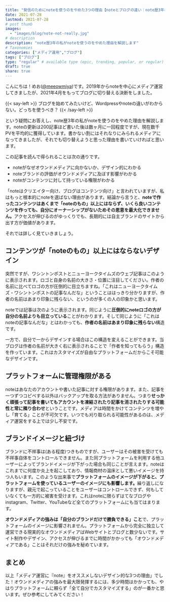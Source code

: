 ```yaml
---
title: "発信のためにnoteを使うのをやめた3つの理由【noteとブログの違い｜note歴3年の私が答えます】"
date: 2021-07-28
lastmod: 2021-07-28
# post thumb
images:
  - "images/blog/note-not-really.jpg"
# description
description: "note歴3年の私がnoteを使うのをやめた理由を解説します"
# Taxonomies
categories: ["メディア運用","ブログ"]
tags: ["ブログ"]
type: "regular" # available type (epic, trending, popular, or regular)
draft: true
share: true
---
```


こんにちは！めお(<u><a href="https://twitter.com/meeowmiya" target="_blank">@meeowmiya</a></u>)です。2019年からnoteを中心にメディア運営してきましたが、2021年4月をもってブログに切り替える決断をしました。

{{< say-left >}}
ブログを始めてみたいけど、Wordpressやnoteの違いがわからない。どっちを使うべき？
{{< /say-left >}}

という疑問にお答えし、note歴3年の私がnoteを使うのをやめた理由を解説します。noteの更新は200記事ほど書いた後は数ヶ月に一回程度ですが、現在数千PVを平均的に獲得しています。書かない割にはそれなりにみられるメディアになってきましたが、それでも切り替えようと思った理由を書いていければと思います。

この記事を読んで得られることは次の通りです。

* noteがなぜオウンドメディアに向かないか、デザイン的にわかる
* noteブランドの評価がオウンドメディアに及ぼす影響がわかる
* noteがコンテンツに対して持っている権限がわかる


「noteはクリエイター向け、ブログはコンテンツ向け」と言われていますが、私はもっと根本的にnoteを選ばない理由があります。結論から言うと、<span class="keiko-red">**noteで作ったコンテンツはあくまで「noteのもの」以上にはならず、いくら良いコンテンツを作っても、自分にオーナーシップがないためその恩恵を最大化できません。**</span>アクセスが伸びるのがゆっくりでも、長期的には自主ブランドのサイトから出す方が価値があります。

それでは詳しく見ていきましょう。

## コンテンツが「noteのもの」以上にはならないデザイン

突然ですが、ワシントンポストとニューヨークタイムズのウェブ記事はこのように表示されます。ロゴと自身の名前の大きさ・位置に注目してください。作者の名前に比べてロゴの方が圧倒的に目立ちますね。「これはニューヨークタイムズ・ワシントンポストの記事なんだな」ということははっきり分かりますが、作者の名前はあまり印象に残らない、というのが多くの人の印象かと思います。

noteでは記事は次のように表示されます。同じように<span class="keiko-red">**圧倒的にnoteロゴの方が自分の名前よりも目立っている**</span>ことがわかります。そして同じように「これはnoteの記事なんだな」とはわかっても、<span class="keiko-red">**作者の名前はあまり印象に残らない**</span>構造です。

一方で、自分で一からデザインする場合はこの構造を変えることができます。当ブログは作者の名前が大きく右に表示されることで「作者を知ってもらう」構造を作っています。これはカスタマイズが自由なプラットフォームだからこそ可能なデザインです。

## プラットフォームに管理権限がある

noteはあなたのアカウントや書いた記事に対する権限があります。また、記事を一つずつコピペする以外はバックアップを取る方法がありません。つまり<span class="keiko-red">**せっかく頑張って記事を書いてもアカウントを凍結されたり記事を消されたりする可能性と常に隣り合わせ**</span>ということです。メディアは時間をかけてコンテンツを増やし「育てる」ことが不可欠です。いつでも刈り取られる可能性があるのは、メディア運営をする上では少し不安です。

## ブランドイメージと紐づけ

ブランドに不祥事は(ある程度)つきものですが、ユーザーはその被害を受けても不祥事自体をコントロールできません。また同プラットフォームを利用する他ユーザーによってブランドイメージが下がった場合も同じことが言えます。noteはこれまでに何度か炎上を起こしており、情報商材の温床として悪いイメージを持つ人もいます。このような出来事で<span class="keiko-red">**プラットフォームのイメージが下がると、プラットフォームを使っているユーザーのイメージにも影響します。**</span>繰り返しになりますが、親元で起こっていることをユーザーはコントロールできず、何もしていなくても一方的に被害を受けます。これはnoteに限らずはてなブログやinstagram、Twitter、YouTubeなど全てのプラットフォームにも当てはまります。

<span class="keiko-red">**オウンドメディアの強みは「自分のブランドだけで勝負できる」こと**</span>で、プラットフォームのイメージに影響されません。プラットフォームから完全に独立して運営できる現実的なオウンドメディアはWebサイトとブログと数少ないです。サイト制作やデザイン、アクセスが伸びるまでに時間がかかっても「オウンドメディアである」ことはそれだけの強みを秘めています。

## まとめ


以上「メディア運営に『note』をオススメしないデザイン的な3つの理由」でした！オウンドメディアの強みを最大限発揮するには、多少時間はかかっても、やはりプラットフォームに頼らず「全て自分でカスタマイズする」のが一番かと思います。ぜひ参考にしてみてください！